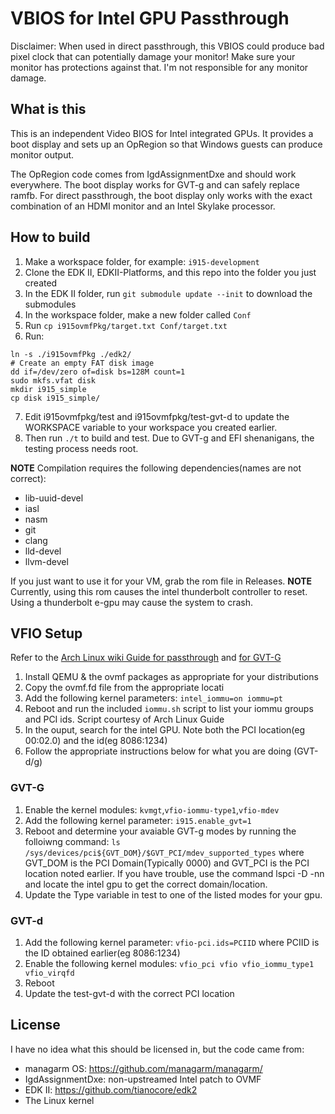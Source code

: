 # VBIOS for Intel GPU Passthrough

Disclaimer: When used in direct passthrough, this VBIOS could produce bad pixel clock that can potentially damage your monitor! Make sure your monitor has protections against that. I'm not responsible for any monitor damage.

## What is this

This is an independent Video BIOS for Intel integrated GPUs. It provides a boot display and sets up an OpRegion so that Windows guests can produce monitor output.

The OpRegion code comes from IgdAssignmentDxe and should work everywhere. The boot display works for GVT-g and can safely replace ramfb. For direct passthrough, the boot display only works with the exact combination of an HDMI monitor and an Intel Skylake processor.

## How to build

1. Make a workspace folder, for example: `i915-development`
2. Clone the EDK II, EDKII-Platforms, and this repo into the folder you just created
3. In the EDK II folder, run `git submodule update --init` to download the submodules
4. In the workspace folder, make a new folder called `Conf`
5. Run `cp i915ovmfPkg/target.txt Conf/target.txt`
6. Run:

```
ln -s ./i915ovmfPkg ./edk2/
# Create an empty FAT disk image
dd if=/dev/zero of=disk bs=128M count=1
sudo mkfs.vfat disk
mkdir i915_simple
cp disk i915_simple/
```

7. Edit i915ovmfpkg/test and i915ovmfpkg/test-gvt-d to update the WORKSPACE variable to your workspace you created earlier.
8. Then run `./t` to build and test. Due to GVT-g and EFI shenanigans, the testing process needs root.

**NOTE** Compilation requires the following dependencies(names are not correct):

- lib-uuid-devel
- iasl
- nasm
- git
- clang
- lld-devel
- llvm-devel

If you just want to use it for your VM, grab the rom file in Releases.
**NOTE** Currently, using this rom causes the intel thunderbolt controller to reset. Using a thunderbolt e-gpu may cause the system to crash.

## VFIO Setup
Refer to the [Arch Linux wiki Guide for passthrough](https://wiki.archlinux.org/index.php/PCI_passthrough_via_OVMF) and [for GVT-G](https://wiki.archlinux.org/index.php/Intel_GVT-g)
1. Install QEMU & the ovmf packages as appropriate for your distributions
2. Copy the ovmf.fd file from the appropriate locati
3. Add the following kernel parameters: `intel_iommu=on iommu=pt`
4. Reboot and run the included `iommu.sh` script to list your iommu groups and PCI ids. Script courtesy of Arch Linux Guide
5. In the ouput, search for the intel GPU. Note both the PCI location(eg 00:02.0) and the id(eg 8086:1234)
6. Follow the appropriate instructions below for what you are doing (GVT-d/g)

### GVT-G
1. Enable the kernel modules: `kvmgt`,`vfio-iommu-type1`,`vfio-mdev`
2. Add the following kernel parameter: `i915.enable_gvt=1`
3. Reboot and determine your avaiable GVT-g modes by running the folloiwng command: `ls /sys/devices/pci${GVT_DOM}/$GVT_PCI/mdev_supported_types` where GVT_DOM is the PCI Domain(Typically 0000) and GVT_PCI is the PCI location noted earlier. If you have trouble, use the command lspci -D -nn and locate the intel gpu to get the correct domain/location.
4. Update the Type variable in test to one of the listed modes for your gpu.

### GVT-d
1. Add the following kernel parameter: `vfio-pci.ids=PCIID` where PCIID is the ID obtained earlier(eg 8086:1234)
2. Enable the following kernel modules: `vfio_pci vfio vfio_iommu_type1 vfio_virqfd`
3. Reboot
4. Update the test-gvt-d with the correct PCI location
## License

I have no idea what this should be licensed in, but the code came from:

- managarm OS: https://github.com/managarm/managarm/
- IgdAssignmentDxe: non-upstreamed Intel patch to OVMF
- EDK II: https://github.com/tianocore/edk2
- The Linux kernel
